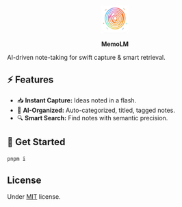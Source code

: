 <p align="center"><img src="./assets/logo-128x128.png" alt="logo" height="64"></p>
<p align="center"><b>MemoLM</b></p>

AI-driven note-taking for swift capture & smart retrieval.

## ⚡ Features

- 📥 **Instant Capture:** Ideas noted in a flash.
- 🤖 **AI-Organized:** Auto-categorized, titled, tagged notes.
- 🔍 **Smart Search:** Find notes with semantic precision.

## 🚀 Get Started

```powershell
pnpm i
```

## License

Under [MIT](./LICENSE) license.